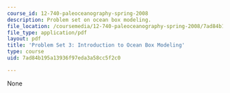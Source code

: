 ```yaml
---
course_id: 12-740-paleoceanography-spring-2008
description: Problem set on ocean box modeling.
file_location: /coursemedia/12-740-paleoceanography-spring-2008/7ad84b195a13936f97eda3a58cc5f2c0_problemset3.pdf
file_type: application/pdf
layout: pdf
title: 'Problem Set 3: Introduction to Ocean Box Modeling'
type: course
uid: 7ad84b195a13936f97eda3a58cc5f2c0

---
```

None